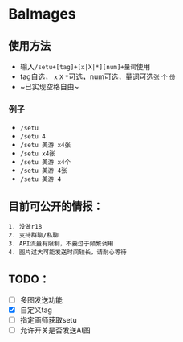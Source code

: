 # BaImages
## 使用方法
* 输入```/setu+[tag]+[x|X|*][num]+量词```使用
* tag自选， ```x``` ```X``` ```*```可选，num可选，量词可选```张``` ```个``` ```份```
* ~已实现空格自由~
### 例子
* ```/setu```
* ```/setu 4```
* ```/setu 美游 x4张```
* ```/setu x4张```
* ```/setu 美游 x4个```
* ```/setu 美游 4张```
* ```/setu 美游 4```

## 目前可公开的情报：
```
1. 没做r18
2. 支持群聊/私聊
3. API流量有限制，不要过于频繁调用
4. 图片过大可能发送时间较长，请耐心等待
```
## TODO：

- [ ] 多图发送功能
- [x] 自定义tag
- [ ] 指定画师获取setu
- [ ] 允许开关是否发送AI图
